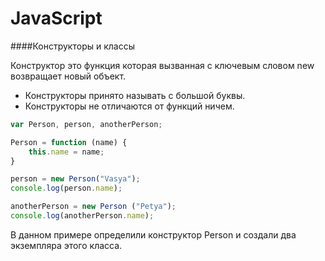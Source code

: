 JavaScript
==========

####Конструкторы и классы

Конструктор это функция которая вызванная с ключевым словом new возвращает новый объект. 
- Конструкторы принято называть с большой буквы.
- Конструкторы не отличаются от функций ничем. 

```JavaScript
var Person, person, anotherPerson;

Person = function (name) {
	this.name = name;
}

person = new Person("Vasya");
console.log(person.name);

anotherPerson = new Person ("Petya");
console.log(anotherPerson.name);
```

В данном примере определили конструктор Person и создали два экземпляра этого класса. 
